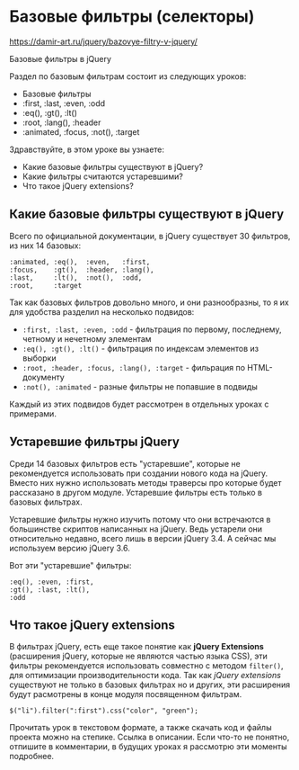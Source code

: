 # Базовые фильтры (селекторы)
https://damir-art.ru/jquery/bazovye-filtry-v-jquery/

Базовые фильтры в jQuery

Раздел по базовым фильтрам состоит из следующих уроков:
- Базовые фильтры
- :first, :last, :even, :odd
- :eq(), :gt(), :lt()
- :root, :lang(), :header
- :animated, :focus, :not(), :target

Здравствуйте, в этом уроке вы узнаете:
- Какие базовые фильтры существуют в jQuery?
- Какие фильтры считаются устаревшими?
- Что такое jQuery extensions?

## Какие базовые фильтры существуют в jQuery
Всего по официальной документации, в jQuery существует 30 фильтров, из них 14 базовых:

    :animated, :eq(),  :even,   :first,
    :focus,    :gt(),  :header, :lang(),
    :last,     :lt(),  :not(),  :odd,
    :root,     :target

Так как базовых фильтров довольно много, и они разнообразны, то я их для удобства разделил на несколько подвидов:

- `:first, :last, :even, :odd` - фильтрация по первому, последнему, четному и нечетному элементам
- `:eq(), :gt(), :lt()` - фильтрация по индексам элементов из выборки
- `:root, :header, :focus, :lang(), :target` - фильрация по HTML-документу
- `:not(), :animated` - разные фильтры не попавшие в подвиды

Каждый из этих подвидов будет рассмотрен в отдельных уроках с примерами.

## Устаревшие фильтры jQuery
Среди 14 базовых фильтров есть "устаревшие", которые не рекомендуется использовать при создании нового кода на jQuery. Вместо них нужно использовать методы траверсы про которые будет рассказано в другом модуле. Устаревшие фильтры есть только в базовых фильтрах.

Устаревшие фильтры нужно изучить потому что они встречаются в большинстве скриптов написанных на jQuery. Ведь устарели они относительно недавно, всего лишь в версии jQuery 3.4. А сейчас мы используем версию jQuery 3.6.

Вот эти "устаревшие" фильтры:

    :eq(), :even, :first,
    :gt(), :last, :lt(),
    :odd

## Что такое jQuery extensions
В фильтрах jQuery, eсть еще такое понятие как **jQuery Extensions** (расширения jQuery, которые не являются частью языка CSS), эти фильтры рекомендуется использовать совместно с методом `filter()`, для оптимизации производительности кода. Так как *jQuery extensions* существуют не только в базовых фильтрах но и других, эти расширения будут расмотрены в конце модуля посвященном фильтрам.

    $("li").filter(":first").css("color", "green");

Прочитать урок в текстовом формате, а также скачать код и файлы проекта можно на степике. Ссылка в описании. Если что-то не понятно, отпишите в комментарии, в будущих уроках я рассмотрю эти моменты подробнее.
